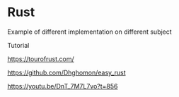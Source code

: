 # Rust 

Example of different implementation on different subject

Tutorial

https://tourofrust.com/

https://github.com/Dhghomon/easy_rust

https://youtu.be/DnT_7M7L7vo?t=856
